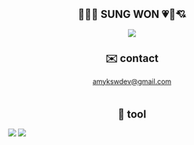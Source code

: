 <div align="center">
    
##  🌈💝🌸 SUNG WON 💗💞💘
<a href="https://hits.seeyoufarm.com"><img src="https://hits.seeyoufarm.com/api/count/incr/badge.svg?url=https%3A%2F%2Fgithub.com%2Funosungwon%2Fhit-counter&count_bg=%23AAAAAA&title_bg=%23FFD2F4&icon=&icon_color=%23E7E7E7&title=hits&edge_flat=false"/></a>
<br>

## ✉️ contact
amykswdev@gmail.com
<br>
<br>

## 🔨 tool
<div style="display:flex; flex-direction:column; align-items:flex-start;">
    <div>
        <img src="https://img.shields.io/badge/Python-3776AB?style=for-the-badge&logo=Python&logoColor=white"> 
        <img src="https://img.shields.io/badge/Git-F05032?style=for-the-badge&logo=Git&logoColor=white"> 
</div><br>
</div>
</div>
